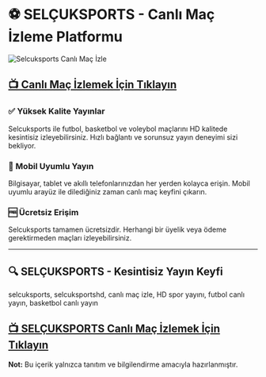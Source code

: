 <!-- SEO Meta Tag -->
<meta name="description" content="Selcuksports ile canlı maç keyfi! Futbol, basketbol, voleybol ve daha fazlasını HD kalitede izleyin. Hızlı, ücretsiz ve mobil uyumlu spor yayını için hemen ziyaret edin.">

<h1>⚽ SELÇUKSPORTS - Canlı Maç İzleme Platformu</h1>

<img src="https://resmim.net/cdn/2025/08/09/X465v1.webp" alt="Selcuksports Canlı Maç İzle" style="max-width:100%; height:auto;">

<h2><a href="https://taylorsvalley.com" target="_blank">📺 Canlı Maç İzlemek İçin Tıklayın</a></h2>

<h3>✅ Yüksek Kalite Yayınlar</h3>
<p>Selcuksports ile futbol, basketbol ve voleybol maçlarını HD kalitede kesintisiz izleyebilirsiniz. Hızlı bağlantı ve sorunsuz yayın deneyimi sizi bekliyor.</p>

<h3>📱 Mobil Uyumlu Yayın</h3>
<p>Bilgisayar, tablet ve akıllı telefonlarınızdan her yerden kolayca erişin. Mobil uyumlu arayüz ile dilediğiniz zaman canlı maç keyfini çıkarın.</p>

<h3>🆓 Ücretsiz Erişim</h3>
<p>Selcuksports tamamen ücretsizdir. Herhangi bir üyelik veya ödeme gerektirmeden maçları izleyebilirsiniz.</p>

<hr>

<h2>🔍 SELÇUKSPORTS - Kesintisiz Yayın Keyfi</h2>
<p>selcuksports, selcuksportshd, canlı maç izle, HD spor yayını, futbol canlı yayın, basketbol canlı yayın</p>
<h2><a href="https://t.me/+qSG-MZySaAtiMjFk" target="_blank">📺 SELÇUKSPORTS Canlı Maç İzlemek İçin Tıklayın</a></h2>

<p><strong>Not:</strong> Bu içerik yalnızca tanıtım ve bilgilendirme amacıyla hazırlanmıştır.</p>
